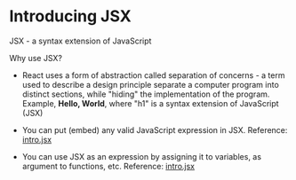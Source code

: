 # Introducing JSX

JSX - a syntax extension of JavaScript

Why use JSX?

- React uses a form of abstraction called separation of concerns - a term used to describe a design principle separate a computer program into distinct sections, while "hiding" the implementation of the program. Example, **Hello, World**, where "h1" is a syntax extension of JavaScript (JSX)

- You can put (embed) any valid JavaScript expression in JSX. Reference: [intro.jsx](intro.jsx)

- You can use JSX as an expression by assigning it to variables, as argument to functions, etc. Reference: [intro.jsx](intro.jsx)
